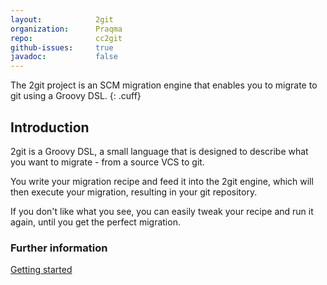 ```yaml
---
layout:            2git
organization:      Praqma
repo:              cc2git
github-issues:     true
javadoc:           false
---
```


The 2git project is an SCM migration engine that enables you to migrate to git using a Groovy DSL.
{: .cuff}

## Introduction

2git is a Groovy DSL, a small language that is designed to describe what you want to migrate - from a source VCS to git.

You write your migration recipe and feed it into the 2git engine, which will then execute your migration, resulting in your git repository.

If you don't like what you see, you can easily tweak your recipe and run it again, until you get the perfect migration.

### Further information

[Getting started](getting-started)
